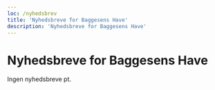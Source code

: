 ```yaml
---
loc: /nyhedsbrev
title: 'Nyhedsbreve for Baggesens Have'
description: 'Nyhedsbreve for Baggesens Have'
---
```

# Nyhedsbreve for Baggesens Have

Ingen nyhedsbreve pt.